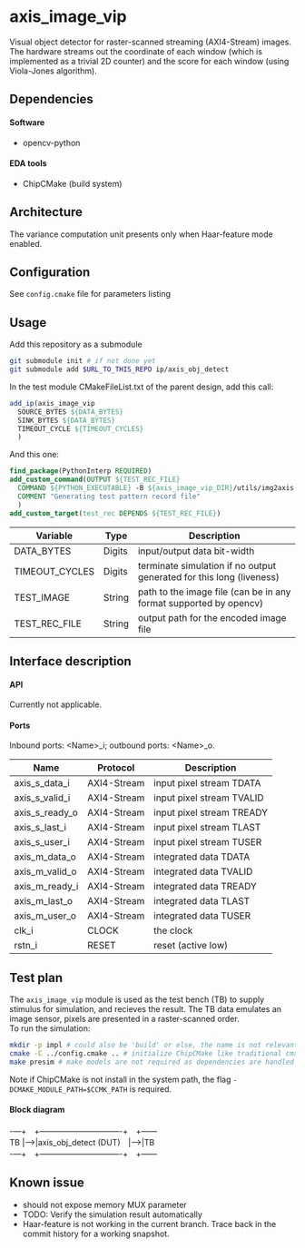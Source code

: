 # axis_image_vip
Visual object detector for raster-scanned streaming (AXI4-Stream) images. The hardware streams out the coordinate of each window (which is implemented as a trivial 2D counter) and the score for each window (using Viola-Jones algorithm).

## Dependencies

#### Software
  - opencv-python

#### EDA tools
  - ChipCMake (build system)

## Architecture
The variance computation unit presents only when Haar-feature mode enabled.

## Configuration
See `config.cmake` file for parameters listing

## Usage
Add this repository as a submodule
```sh
git submodule init # if not done yet
git submodule add $URL_TO_THIS_REPO ip/axis_obj_detect
```

In the test module CMakeFileList.txt of the parent design, add this call:
```cmake
add_ip(axis_image_vip
  SOURCE_BYTES ${DATA_BYTES}
  SINK_BYTES ${DATA_BYTES}
  TIMEOUT_CYCLE ${TIMEOUT_CYCLES}
  )
```
And this one:
```cmake
find_package(PythonInterp REQUIRED)
add_custom_command(OUTPUT ${TEST_REC_FILE}
  COMMAND ${PYTHON_EXECUTABLE} -B ${axis_image_vip_DIR}/utils/img2axis.py ${TEST_IMAGE} ${TEST_REC_FILE}
  COMMENT "Generating test pattern record file"
  )
add_custom_target(test_rec DEPENDS ${TEST_REC_FILE})
```

| Variable | Type | Description |
| ------ | ------ | ------ |
| DATA_BYTES | Digits | input/output data bit-width |
| TIMEOUT_CYCLES | Digits | terminate simulation if no output generated for this long (liveness) |
| TEST_IMAGE | String | path to the image file (can be in any format supported by opencv) |
| TEST_REC_FILE | String | output path for the encoded image file |

## Interface description

#### API
Currently not applicable.

#### Ports
Inbound ports: \<Name\>_i; outbound ports: \<Name\>_o.

| Name | Protocol | Description |
| ------ | ------ | ------ | 
| axis_s_data_i | AXI4-Stream | input pixel stream TDATA |
| axis_s_valid_i | AXI4-Stream | input pixel stream TVALID |
| axis_s_ready_o | AXI4-Stream | input pixel stream TREADY |
| axis_s_last_i | AXI4-Stream | input pixel stream TLAST |
| axis_s_user_i | AXI4-Stream | input pixel stream TUSER |
| axis_m_data_o | AXI4-Stream | integrated data TDATA |
| axis_m_valid_o | AXI4-Stream | integrated data TVALID |
| axis_m_ready_i | AXI4-Stream | integrated data TREADY |
| axis_m_last_o | AXI4-Stream | integrated data TLAST |
| axis_m_user_o | AXI4-Stream | integrated data TUSER |
| clk_i | CLOCK | the clock |
| rstn_i | RESET | reset (active low) |

## Test plan
The `axis_image_vip` module is used as the test bench (TB) to supply stimulus for simulation, and recieves the result. The TB data emulates an image sensor, pixels are presented in a raster-scanned order.  
To run the simulation:
```sh
mkdir -p impl # could also be 'build' or else, the name is not relevant
cmake -C ../config.cmake .. # initialize ChipCMake like traditional cmake
make presim # make models are not required as dependencies are handled by cmake
```
Note if ChipCMake is not install in the system path, the flag `-DCMAKE_MODULE_PATH=$CCMK_PATH` is required.

#### Block diagram
-—+　+——————————-+　+——  
TB |-->|axis_obj_detect (DUT)　|-->|TB  
-—+　+——————————-+　+——

## Known issue
 - should not expose memory MUX parameter
 - TODO: Verify the simulation result automatically
 - Haar-feature is not working in the current branch. Trace back in the commit history for a working snapshot.


